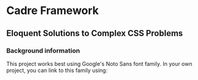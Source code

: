<h1>Cadre Framework</h1>
<h2>Eloquent Solutions to Complex CSS Problems</h2>

<h3>Background information</h3>
<p>This project works best using Google's Noto Sans font family. In your own project, you can link to this family using: <link href="https://fonts.googleapis.com/css?family=Noto+Sans&display=swap" rel="stylesheet"> </p>

